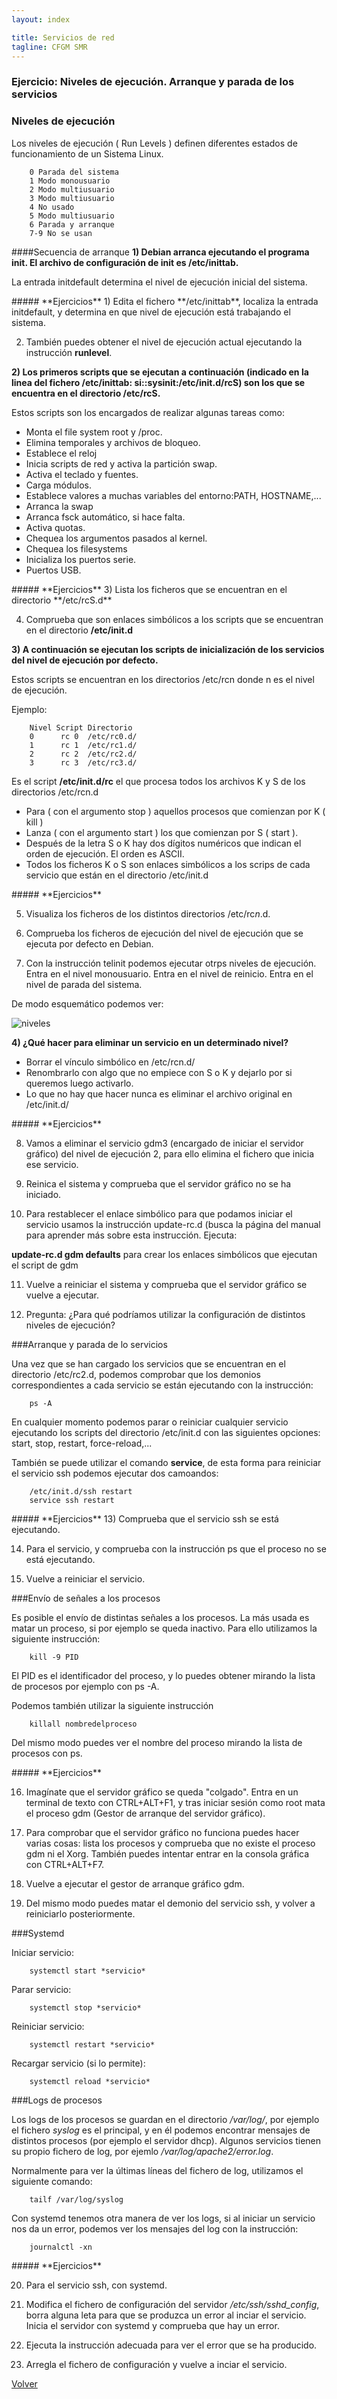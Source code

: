 ```yaml
---
layout: index

title: Servicios de red 
tagline: CFGM SMR
---
```

### Ejercicio: Niveles de ejecución. Arranque y parada de los servicios

### Niveles de ejecución

Los niveles de ejecución ( Run Levels ) definen diferentes estados de funcionamiento de un Sistema Linux.

        0 Parada del sistema
        1 Modo monousuario
        2 Modo multiusuario
        3 Modo multiusuario
        4 No usado
        5 Modo multiusuario
        6 Parada y arranque
        7-9 No se usan

####Secuencia de arranque
**1) Debian arranca ejecutando el programa init. El archivo de configuración de init es /etc/inittab.**

La entrada initdefault determina el nivel de ejecución inicial del sistema.

<div class='ejercicios' markdown='1'>
##### **Ejercicios**
1) Edita el fichero **/etc/inittab**, localiza la entrada initdefault, y determina en que nivel de ejecución está trabajando el sistema.

2) También puedes obtener el nivel de ejecución actual ejecutando la instrucción **runlevel**.

</div>

**2) Los primeros scripts que se ejecutan a continuación (indicado en la linea del fichero /etc/inittab: si::sysinit:/etc/init.d/rcS) son los que se encuentra en el directorio /etc/rcS.**

Estos scripts son los encargados de realizar algunas tareas como:

* Monta el file system root y /proc.
* Elimina temporales y archivos de bloqueo.
* Establece el reloj
* Inicia scripts de red y activa la partición swap.
* Activa el teclado y fuentes.
* Carga módulos.
* Establece valores a muchas variables del entorno:PATH, HOSTNAME,...
* Arranca la swap
* Arranca fsck automático, si hace falta.
* Activa quotas.
* Chequea los argumentos pasados al kernel.
* Chequea los filesystems
* Inicializa los puertos serie.
* Puertos USB.

<div class='ejercicios' markdown='1'>
##### **Ejercicios**
3) Lista los ficheros que se encuentran en el directorio **/etc/rcS.d**

4) Comprueba que son enlaces simbólicos a los scripts que se encuentran en el directorio **/etc/init.d**
</div>


**3) A continuación se ejecutan los scripts de inicialización de los servicios del nivel de ejecución por defecto.**

Estos scripts se encuentran en los directorios /etc/rcn donde n es el nivel de ejecución.

Ejemplo:

        Nivel Script Directorio
        0      rc 0  /etc/rc0.d/
        1      rc 1  /etc/rc1.d/
        2      rc 2  /etc/rc2.d/
        3      rc 3  /etc/rc3.d/

Es el script **/etc/init.d/rc** el que procesa todos los archivos K y S de los directorios /etc/rcn.d

* Para ( con el argumento stop ) aquellos procesos que comienzan por K ( kill )
* Lanza ( con el argumento start ) los que comienzan por S ( start ).
* Después de la letra S o K hay dos dígitos numéricos que indican el orden de ejecución. El orden es ASCII.
* Todos los ficheros K o S son enlaces simbólicos a los scrips de cada servicio que están en el directorio /etc/init.d

<div class='ejercicios' markdown='1'>
##### **Ejercicios**

5) Visualiza los ficheros de los distintos directorios /etc/rc*n*.d.

6) Comprueba los ficheros de ejecución del nivel de ejecución que se ejecuta por defecto en Debian.

7) Con la instrucción telinit podemos ejecutar otrps niveles de ejecución. Entra en el nivel monousuario. Entra en el nivel de reinicio. Entra en el nivel de parada del sistema.
</div>

De modo esquemático podemos ver:

![niveles](img/niveles.png)

**4) ¿Qué hacer para eliminar un servicio en un determinado nivel?**

* Borrar el vínculo simbólico en /etc/rcn.d/
* Renombrarlo con algo que no empiece con S o K y dejarlo por si queremos luego activarlo.
* Lo que no hay que hacer nunca es eliminar el archivo original en /etc/init.d/

<div class='ejercicios' markdown='1'>
##### **Ejercicios**

8) Vamos a eliminar el servicio gdm3 (encargado de iniciar el servidor gráfico) del nivel de ejecución 2, para ello elimina el fichero que inicia ese servicio.

9) Reinica el sistema y comprueba que el servidor gráfico no se ha iniciado.

10) Para restablecer el enlace simbólico para que podamos iniciar el servicio usamos la instrucción update-rc.d (busca la página del manual para aprender más sobre esta instrucción. Ejecuta:

**update-rc.d gdm defaults** para crear los enlaces simbólicos que ejecutan el script de gdm

11) Vuelve a reiniciar el sistema y comprueba que el servidor gráfico se vuelve a ejecutar.

12) Pregunta: ¿Para qué podríamos utilizar la configuración de distintos niveles de ejecución?

</div>

###Arranque y parada de lo servicios

Una vez que se han cargado los servicios que se encuentran en el directorio /etc/rc2.d, podemos comprobar que los demonios correspondientes a cada servicio se están ejecutando con la instrucción:

        ps -A

En cualquier momento podemos parar o reiniciar cualquier servicio ejecutando los scripts del directorio /etc/init.d con las siguientes opciones: start, stop, restart, force-reload,...

También se puede utilizar el comando **service**, de esta forma para reiniciar el servicio ssh podemos ejecutar dos camoandos:

        /etc/init.d/ssh restart
        service ssh restart

<div class='ejercicios' markdown='1'>
##### **Ejercicios**
13) Comprueba que el servicio ssh se está ejecutando.

14) Para el servicio, y comprueba con la instrucción ps que el proceso no se está ejecutando.

15) Vuelve a reiniciar el servicio.

</div>


###Envío de señales a los procesos

Es posible el envío de distintas señales a los procesos. La más usada es matar un proceso, si por ejemplo se queda inactivo. Para ello utilizamos la siguiente instrucción:

        kill -9 PID

El PID es el identificador del proceso, y lo puedes obtener mirando la lista de procesos por ejemplo con ps -A.

Podemos también utilizar la siguiente instrucción

        killall nombredelproceso

Del mismo modo puedes ver el nombre del proceso mirando la lista de procesos con ps.

<div class='ejercicios' markdown='1'>
##### **Ejercicios**

16) Imagínate que el servidor gráfico se queda "colgado". Entra en un terminal de texto con CTRL+ALT+F1, y tras iniciar sesión como root mata el proceso gdm (Gestor de arranque del servidor gráfico).

17) Para comprobar que el servidor gráfico no funciona puedes hacer varias cosas: lista los procesos y comprueba que no existe el proceso gdm ni el Xorg. También puedes intentar entrar en la consola gráfica con CTRL+ALT+F7.

18) Vuelve a ejecutar el gestor de arranque gráfico gdm.

19) Del mismo modo puedes matar el demonio del servicio ssh, y volver a reiniciarlo posteriormente.

</div>

###Systemd

Iniciar servicio:

        systemctl start *servicio*

Parar servicio:

        systemctl stop *servicio*

Reiniciar servicio:

        systemctl restart *servicio*

Recargar servicio (si lo permite):

        systemctl reload *servicio*

###Logs de procesos

Los logs de los procesos se guardan en el directorio */var/log/*, por ejemplo el fichero *syslog* es el principal, y en él podemos encontrar mensajes de distintos procesos (por ejemplo el servidor dhcp). Algunos servicios tienen su propio fichero de log, por ejemlo */var/log/apache2/error.log*.

Normalmente para ver la últimas líneas del fichero de log, utilizamos el siguiente comando:

        tailf /var/log/syslog

Con systemd tenemos otra manera de ver los logs, si al iniciar un servicio nos da un error, podemos ver los mensajes del log con la instrucción:

        journalctl -xn


<div class='ejercicios' markdown='1'>
##### **Ejercicios**

20) Para el servicio ssh, con systemd.

21) Modifica el fichero de configuración del servidor */etc/ssh/sshd_config*, borra alguna leta para que se produzca un error al inciar el servicio. Inicia el servidor con systemd y comprueba que hay un error.

22) Ejecuta la instrucción adecuada para ver el error que se ha producido.

23) Arregla el fichero de configuración y vuelve a inciar el servicio.

</div>

[Volver](index)

